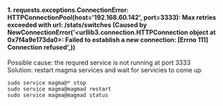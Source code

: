 #### 1. requests.exceptions.ConnectionError: HTTPConnectionPool(host='192.168.60.142', port=3333): Max retries exceeded with url: /stats/switches (Caused by NewConnectionError('<urllib3.connection.HTTPConnection object at 0x7f4a9e173da0>: Failed to establish a new connection: [Errno 111] Connection refused',))
Possible cause: the requred service is not running at port 3333\
Solution: restart magma services and wait for servicies to come up
```
sudo service magma@* stop
sudo service magma@magmad restart
sudo service magma@magmad status
```
